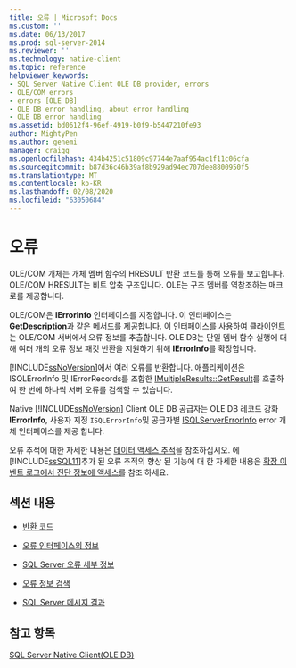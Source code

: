 ```yaml
---
title: 오류 | Microsoft Docs
ms.custom: ''
ms.date: 06/13/2017
ms.prod: sql-server-2014
ms.reviewer: ''
ms.technology: native-client
ms.topic: reference
helpviewer_keywords:
- SQL Server Native Client OLE DB provider, errors
- OLE/COM errors
- errors [OLE DB]
- OLE DB error handling, about error handling
- OLE DB error handling
ms.assetid: bd0612f4-96ef-4919-b0f9-b5447210fe93
author: MightyPen
ms.author: genemi
manager: craigg
ms.openlocfilehash: 434b4251c51809c97744e7aaf954ac1f11c06cfa
ms.sourcegitcommit: b87d36c46b39af8b929ad94ec707dee8800950f5
ms.translationtype: MT
ms.contentlocale: ko-KR
ms.lasthandoff: 02/08/2020
ms.locfileid: "63050684"
---
```

# <a name="errors"></a>오류
  OLE/COM 개체는 개체 멤버 함수의 HRESULT 반환 코드를 통해 오류를 보고합니다. OLE/COM HRESULT는 비트 압축 구조입니다. OLE는 구조 멤버를 역참조하는 매크로를 제공합니다.  
  
 OLE/COM은 **IErrorInfo** 인터페이스를 지정합니다. 이 인터페이스는 **GetDescription**과 같은 메서드를 제공합니다. 이 인터페이스를 사용하여 클라이언트는 OLE/COM 서버에서 오류 정보를 추출합니다. OLE DB는 단일 멤버 함수 실행에 대해 여러 개의 오류 정보 패킷 반환을 지원하기 위해 **IErrorInfo**를 확장합니다.  
  
 
  [!INCLUDE[ssNoVersion](../../includes/ssnoversion-md.md)]에서 여러 오류를 반환합니다. 애플리케이션은 ISQLErrorInfo 및 IErrorRecords를 조합한 [IMultipleResults::GetResult](https://go.microsoft.com/fwlink/?LinkId=129630)를 호출하여 한 번에 하나씩 서버 오류를 검색할 수 있습니다.  
  
 Native [!INCLUDE[ssNoVersion](../../includes/ssnoversion-md.md)] Client OLE DB 공급자는 OLE DB 레코드 강화 **IErrorInfo**, 사용자 지정 `ISQLErrorInfo`및 공급자별 [ISQLServerErrorInfo](../../database-engine/dev-guide/isqlservererrorinfo-ole-db.md) error 개체 인터페이스를 제공 합니다.  
  
 오류 추적에 대한 자세한 내용은 [데이터 액세스 추적](https://go.microsoft.com/fwlink/?LinkId=125805)을 참조하십시오. 에 [!INCLUDE[ssSQL11](../../includes/sssql11-md.md)]추가 된 오류 추적의 향상 된 기능에 대 한 자세한 내용은 [확장 이벤트 로그에서 진단 정보에 액세스](../native-client/features/accessing-diagnostic-information-in-the-extended-events-log.md)를 참조 하세요.  
  
## <a name="in-this-section"></a>섹션 내용  
  
-   [반환 코드](return-codes.md)  
  
-   [오류 인터페이스의 정보](information-in-error-interfaces.md)  
  
-   [SQL Server 오류 세부 정보](sql-server-error-detail.md)  
  
-   [오류 정보 검색](retrieving-error-information.md)  
  
-   [SQL Server 메시지 결과](sql-server-message-results.md)  
  
## <a name="see-also"></a>참고 항목  
 [SQL Server Native Client&#40;OLE DB&#41;](../native-client/ole-db/sql-server-native-client-ole-db.md)  
  
  
